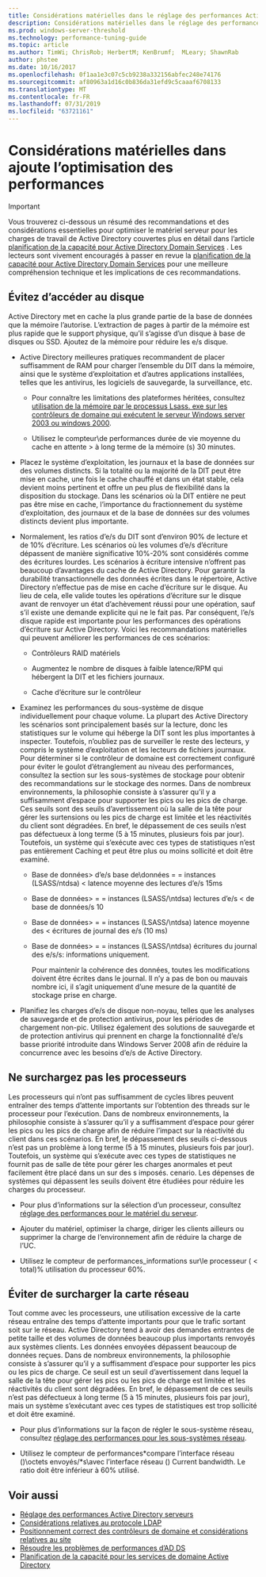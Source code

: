 ```yaml
---
title: Considérations matérielles dans le réglage des performances Active Directory
description: Considérations matérielles dans le réglage des performances Active Directory
ms.prod: windows-server-threshold
ms.technology: performance-tuning-guide
ms.topic: article
ms.author: TimWi; ChrisRob; HerbertM; KenBrumf;  MLeary; ShawnRab
author: phstee
ms.date: 10/16/2017
ms.openlocfilehash: 0f1aa1e3c07c5cb9238a332156abfec248e74176
ms.sourcegitcommit: af80963a1d16c0b836da31efd9c5caaaf6708133
ms.translationtype: MT
ms.contentlocale: fr-FR
ms.lasthandoff: 07/31/2019
ms.locfileid: "63721161"
---
```

# <a name="hardware-considerations-in-adds-performance-tuning"></a>Considérations matérielles dans ajoute l’optimisation des performances 

>[!Important]
> Vous trouverez ci-dessous un résumé des recommandations et des considérations essentielles pour optimiser le matériel serveur pour les charges de travail de Active Directory couvertes plus en détail dans l’article [planification de la capacité pour Active Directory Domain Services](https://go.microsoft.com/fwlink/?LinkId=324566) . Les lecteurs sont vivement encouragés à passer en revue la [planification de la capacité pour Active Directory Domain Services](https://go.microsoft.com/fwlink/?LinkId=324566) pour une meilleure compréhension technique et les implications de ces recommandations.

## <a name="avoid-going-to-disk"></a>Évitez d’accéder au disque

Active Directory met en cache la plus grande partie de la base de données que la mémoire l’autorise. L’extraction de pages à partir de la mémoire est plus rapide que le support physique, qu’il s’agisse d’un disque à base de disques ou SSD. Ajoutez de la mémoire pour réduire les e/s disque.

-   Active Directory meilleures pratiques recommandent de placer suffisamment de RAM pour charger l’ensemble du DIT dans la mémoire, ainsi que le système d’exploitation et d’autres applications installées, telles que les antivirus, les logiciels de sauvegarde, la surveillance, etc.

    -   Pour connaître les limitations des plateformes héritées, consultez [utilisation de la mémoire par le processus Lsass. exe sur les contrôleurs de domaine qui exécutent le serveur Windows server 2003 ou windows 2000](https://support.microsoft.com/kb/308356).

    -   Utilisez le compteur\\de performances durée de vie moyenne du cache en attente &gt; à long terme de la mémoire (s) 30 minutes.

-   Placez le système d’exploitation, les journaux et la base de données sur des volumes distincts. Si la totalité ou la majorité de la DIT peut être mise en cache, une fois le cache chauffé et dans un état stable, cela devient moins pertinent et offre un peu plus de flexibilité dans la disposition du stockage. Dans les scénarios où la DIT entière ne peut pas être mise en cache, l’importance du fractionnement du système d’exploitation, des journaux et de la base de données sur des volumes distincts devient plus importante.

-   Normalement, les ratios d’e/s du DIT sont d’environ 90% de lecture et de 10% d’écriture. Les scénarios où les volumes d’e/s d’écriture dépassent de manière significative 10%-20% sont considérés comme des écritures lourdes. Les scénarios à écriture intensive n’offrent pas beaucoup d’avantages du cache de Active Directory. Pour garantir la durabilité transactionnelle des données écrites dans le répertoire, Active Directory n’effectue pas de mise en cache d’écriture sur le disque. Au lieu de cela, elle valide toutes les opérations d’écriture sur le disque avant de renvoyer un état d’achèvement réussi pour une opération, sauf s’il existe une demande explicite qui ne le fait pas. Par conséquent, l’e/s disque rapide est importante pour les performances des opérations d’écriture sur Active Directory. Voici les recommandations matérielles qui peuvent améliorer les performances de ces scénarios:

    -   Contrôleurs RAID matériels

    -   Augmentez le nombre de disques à faible latence/RPM qui hébergent la DIT et les fichiers journaux.

    -   Cache d’écriture sur le contrôleur

-   Examinez les performances du sous-système de disque individuellement pour chaque volume. La plupart des Active Directory les scénarios sont principalement basés sur la lecture, donc les statistiques sur le volume qui héberge la DIT sont les plus importantes à inspecter. Toutefois, n’oubliez pas de surveiller le reste des lecteurs, y compris le système d’exploitation et les lecteurs de fichiers journaux. Pour déterminer si le contrôleur de domaine est correctement configuré pour éviter le goulot d’étranglement au niveau des performances, consultez la section sur les sous-systèmes de stockage pour obtenir des recommandations sur le stockage des normes. Dans de nombreux environnements, la philosophie consiste à s’assurer qu’il y a suffisamment d’espace pour supporter les pics ou les pics de charge. Ces seuils sont des seuils d’avertissement où la salle de la tête pour gérer les surtensions ou les pics de charge est limitée et les réactivités du client sont dégradées. En bref, le dépassement de ces seuils n’est pas défectueux à long terme (5 à 15 minutes, plusieurs fois par jour). Toutefois, un système qui s’exécute avec ces types de statistiques n’est pas entièrement Caching et peut être plus ou moins sollicité et doit être examiné.

    -   Base de données&gt; d’e/s base de\\données = = instances (LSASS/ntdsa) &lt; latence moyenne des lectures d’e/s 15ms

    -   Base de données&gt; = = instances (LSASS/\\ntdsa) lectures d’e/s &lt; de base de données/s 10

    -   Base de données&gt; = = instances (LSASS/\\ntdsa) latence moyenne des &lt; écritures de journal des e/s (10 ms)

    -   Base de données&gt; = = instances (LSASS/\\ntdsa) écritures du journal des e/s/s: informations uniquement.

        Pour maintenir la cohérence des données, toutes les modifications doivent être écrites dans le journal. Il n’y a pas de bon ou mauvais nombre ici, il s’agit uniquement d’une mesure de la quantité de stockage prise en charge.

-   Planifiez les charges d’e/s de disque non-noyau, telles que les analyses de sauvegarde et de protection antivirus, pour les périodes de chargement non-pic. Utilisez également des solutions de sauvegarde et de protection antivirus qui prennent en charge la fonctionnalité d’e/s basse priorité introduite dans Windows Server 2008 afin de réduire la concurrence avec les besoins d’e/s de Active Directory.

## <a name="dont-over-tax-the-processors"></a>Ne surchargez pas les processeurs

Les processeurs qui n’ont pas suffisamment de cycles libres peuvent entraîner des temps d’attente importants sur l’obtention des threads sur le processeur pour l’exécution. Dans de nombreux environnements, la philosophie consiste à s’assurer qu’il y a suffisamment d’espace pour gérer les pics ou les pics de charge afin de réduire l’impact sur la réactivité du client dans ces scénarios. En bref, le dépassement des seuils ci-dessous n’est pas un problème à long terme (5 à 15 minutes, plusieurs fois par jour). Toutefois, un système qui s’exécute avec ces types de statistiques ne fournit pas de salle de tête pour gérer les charges anormales et peut facilement être placé dans un sur des s imposés. cenario. Les dépenses de systèmes qui dépassent les seuils doivent être étudiées pour réduire les charges du processeur.

-   Pour plus d’informations sur la sélection d’un processeur, consultez [réglage des performances pour le matériel du serveur](../../hardware/index.md).

-   Ajouter du matériel, optimiser la charge, diriger les clients ailleurs ou supprimer la charge de l’environnement afin de réduire la charge de l’UC.

-   Utilisez le compteur de performances\_informations sur\\le processeur ( &lt; total)% utilisation du processeur 60%.

## <a name="avoid-overloading-the-network-adapter"></a>Éviter de surcharger la carte réseau

Tout comme avec les processeurs, une utilisation excessive de la carte réseau entraîne des temps d’attente importants pour que le trafic sortant soit sur le réseau. Active Directory tend à avoir des demandes entrantes de petite taille et des volumes de données beaucoup plus importants renvoyés aux systèmes clients. Les données envoyées dépassent beaucoup de données reçues. Dans de nombreux environnements, la philosophie consiste à s’assurer qu’il y a suffisamment d’espace pour supporter les pics ou les pics de charge. Ce seuil est un seuil d’avertissement dans lequel la salle de la tête pour gérer les pics ou les pics de charge est limitée et les réactivités du client sont dégradées. En bref, le dépassement de ces seuils n’est pas défectueux à long terme (5 à 15 minutes, plusieurs fois par jour), mais un système s’exécutant avec ces types de statistiques est trop sollicité et doit être examiné.

-   Pour plus d’informations sur la façon de régler le sous-système réseau, consultez [réglage des performances pour les sous-systèmes réseau](../../../../networking/technologies/network-subsystem/net-sub-performance-top.md).

-   Utilisez le compteur de performances\*compare l’interface réseau ()\\octets envoyés/\*s\\avec l’interface réseau () Current bandwidth. Le ratio doit être inférieur à 60% utilisé.

## <a name="see-also"></a>Voir aussi
- [Réglage des performances Active Directory serveurs](index.md)
- [Considérations relatives au protocole LDAP](ldap-considerations.md)
- [Positionnement correct des contrôleurs de domaine et considérations relatives au site](site-definition-considerations.md)
- [Résoudre les problèmes de performances d’AD DS](troubleshoot.md) 
- [Planification de la capacité pour les services de domaine Active Directory](https://go.microsoft.com/fwlink/?LinkId=324566)